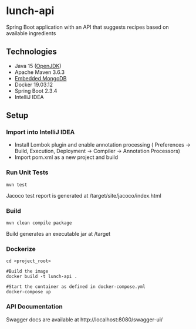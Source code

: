 # lunch-api
Spring Boot application with an API that suggests recipes based on available ingredients

## Technologies
* Java 15 ([OpenJDK](https://adoptopenjdk.net/))
* Apache Maven 3.6.3
* [Embedded MongoDB](https://flapdoodle-oss.github.io/de.flapdoodle.embed.mongo/)
* Docker 19.03.12
* Spring Boot 2.3.4
* IntelliJ IDEA

## Setup
### Import into IntelliJ IDEA
* Install Lombok plugin and enable annotation processing ( Preferences -> Build, Execution, Deployment -> Compiler -> Annotation Processors)
* Import pom.xml as a new project and build

### Run Unit Tests
```mvn test```

Jacoco test report is generated at /target/site/jacoco/index.html

### Build
```mvn clean compile package```

Build generates an executable jar at /target


### Dockerize
```
cd <project_root>

#Build the image
docker build -t lunch-api . 

#Start the container as defined in docker-compose.yml
docker-compose up
```
### API Documentation

Swagger docs are available at http://localhost:8080/swagger-ui/




